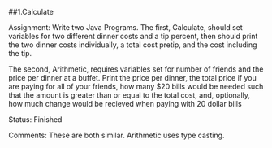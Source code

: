 ##1.Calculate

Assignment: Write two Java Programs. The first, Calculate, should set variables for two different dinner costs and a tip percent, then should print the two dinner costs individually, a total cost pretip, and the cost including the tip. 

The second, Arithmetic, requires variables set for number of friends and the price per dinner at a buffet. Print the price per dinner, the total price if you are paying for all of your friends, how many $20 bills would be needed such that the amount is greater than or equal to the total cost, and, optionally, how much change would be recieved when paying with 20 dollar bills

Status: Finished

Comments: These are both similar. Arithmetic uses type casting.